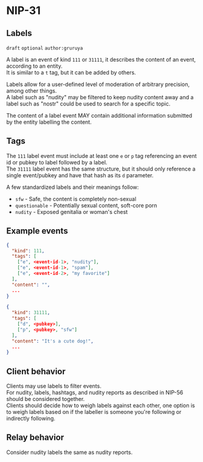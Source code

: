 NIP-31
======

Labels
---------

`draft` `optional` `author:gruruya`

A label is an event of kind `111` or `31111`, it describes the content of an event, according to an entity.  
It is similar to a `t` tag, but it can be added by others.  

Labels allow for a user-defined level of moderation of arbitrary precision, among other things.  
A label such as "nudity" may be filtered to keep nudity content away and a label such as "nostr" could be used to search for a specific topic.

The content of a label event MAY contain additional information submitted by the entity labelling the content.

Tags
----

The `111` label event must include at least one `e` or `p` tag referencing an event id or pubkey to label followed by a label.  
The `31111` label event has the same structure, but it should only reference a single event/pubkey and have that hash as its `d` parameter.

A few standardized labels and their meanings follow:
- `sfw` - Safe, the content is completely non-sexual
- `questionable` - Potentially sexual content, soft-core porn
- `nudity` - Exposed genitalia or woman's chest

Example events
--------------

```json
{
  "kind": 111,
  "tags": [
    ["e", <event-id-1>, "nudity"],
    ["e", <event-id-1>, "spam"],
    ["e", <event-id-2>, "my favorite"]
  ],
  "content": "",
  ...
}

{
  "kind": 31111,
  "tags": [
    ["d", <pubkey>],
    ["p", <pubkey>, "sfw"]
  ],
  "content": "It's a cute dog!",
  ...
}
```

Client behavior
---------------

Clients may use labels to filter events.  
For nudity, labels, hashtags, and nudity reports as described in NIP-56 should be considered together.  
Clients should decide how to weigh labels against each other, one option is to weigh labels based on if the labeller is someone you're following or indirectly following.  

Relay behavior
--------------

Consider nudity labels the same as nudity reports.
